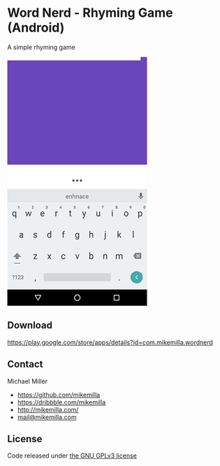 # Word Nerd - Rhyming Game (Android)

A simple rhyming game


![alt tag](https://raw.githubusercontent.com/mikemilla/wordnerd-android/master/screenshot.gif)


## Download

https://play.google.com/store/apps/details?id=com.mikemilla.wordnerd

## Contact

Michael Miller

- https://github.com/mikemilla
- https://dribbble.com/mikemilla
- http://mikemilla.com/
- mail@mikemilla.com

## License

Code released under [the GNU GPLv3 license](http://choosealicense.com/licenses/gpl-3.0/)
